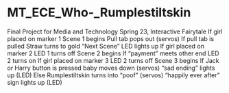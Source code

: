# MT_ECE_Who-_Rumplestiltskin
Final Project for Media and Technology Spring 23, Interactive Fairytale
If girl placed on marker 1
	Scene 1 begins
	Pull tab pops out (servos)
	If pull tab is pulled
		Straw turns to gold
		“Next Scene” LED lights up
    If girl placed on marker 2
      LED 1 turns off
      Scene 2 begins
      If “payment” meets other end
        LED 2 turns on
        If girl placed on marker 3
            LED 2 turns off
            Scene 3 begins
            If Jack or Harry button is pressed
              baby moves down (servos)
              “sad ending” lights up (LED)
            Else
              Rumplestiltskin turns into “poof” (servos)
              “happily ever after” sign lights up (LED)
